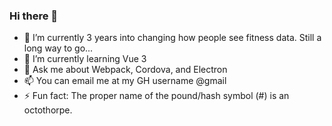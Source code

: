 ### Hi there 👋

- 🔭 I’m currently 3 years into changing how people see fitness data. Still a long way to go...
- 🌱 I’m currently learning Vue 3
- 💬 Ask me about Webpack, Cordova, and Electron
- 📫 You can email me at my GH username @gmail
- ⚡ Fun fact: The proper name of the pound/hash symbol (#) is an octothorpe. 
